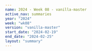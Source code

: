 ```yaml
---
name: 2024 - Week 08 - vanilla-master
active_nav: summaries
year: "2024"
week: "wk08"
version: "vanilla-master"
start_date: "2024-02-19"
end_date: "2024-02-25"
layout: "summary"
---
```

